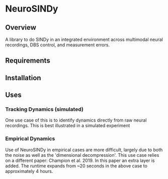 # NeuroSINDy

## Overview
A library to do SINDy in an integrated environment across multimodal neural recordings, DBS control, and measurement errors.

## Requirements


## Installation


## Uses

### Tracking Dynamics (simulated)
One use case of this is to identify dynamics directly from raw neural recordings.
This is best illustrated in a simulated experiment

### Empirical Dynamics
Use of NeuroSINDy in empirical cases are more difficult, largely due to both the noise as well as the 'dimensional decompression'.
This use case relies on a different paper: Champion et al. 2019.
In this paper an extra layer is added.
The runtime expands from ~20 seconds in the above case to approximately 4 hours.

